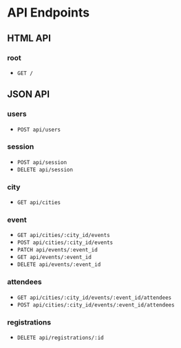 # API Endpoints

## HTML API

### root
- `GET /`

## JSON API

### users
- `POST api/users`

### session
- `POST api/session`
- `DELETE api/session`

### city
- `GET api/cities`

### event
- `GET api/cities/:city_id/events`
- `POST api/cities/:city_id/events`
- `PATCH api/events/:event_id`
- `GET api/events/:event_id`
- `DELETE api/events/:event_id`

### attendees
- `GET api/cities/:city_id/events/:event_id/attendees`
- `POST api/cities/:city_id/events/:event_id/attendees`

### registrations
- `DELETE api/registrations/:id`
